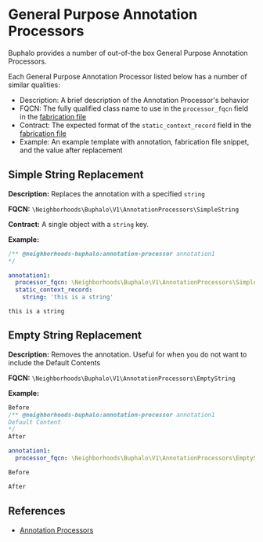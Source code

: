 # General Purpose Annotation Processors
Buphalo provides a number of out-of-the box General Purpose Annotation Processors.

Each General Purpose Annotation Processor listed below has a number of similar qualities:
- Description: A brief description of the Annotation Processor's behavior
- FQCN: The fully qualified class name to use in the `processor_fqcn` field in the [fabrication file][Fabrication File]
- Contract: The expected format of the `static_context_record` field in the [fabrication file][Fabrication File]
- Example: An example template with annotation, fabrication file snippet, and the value after replacement

## Simple String Replacement

**Description:** Replaces the annotation with a specified `string`

**FQCN:** `\Neighborhoods\Buphalo\V1\AnnotationProcessors\SimpleString`

**Contract:** A single object with a `string` key.

**Example:**
```php
/** @neighborhoods-buphalo:annotation-processor annotation1
*/
```
```yaml
annotation1:
  processor_fqcn: \Neighborhoods\Buphalo\V1\AnnotationProcessors\SimpleString
  static_context_record:
    string: 'this is a string'
```
```
this is a string
```

## Empty String Replacement

**Description:** Removes the annotation. Useful for when you do not want to include the Default Contents

**FQCN:** `\Neighborhoods\Buphalo\V1\AnnotationProcessors\EmptyString`

**Example:**
```php
Before
/** @neighborhoods-buphalo:annotation-processor annotation1
Default Content
*/
After
```
```yaml
annotation1:
  processor_fqcn: \Neighborhoods\Buphalo\V1\AnnotationProcessors\EmptyString
```
```php
Before

After
```

## References
- [Annotation Processors][Annotation Processors]

[Annotation Processors]: AnnotationProcessors.md
[Fabrication File]: AnnotationProcessors.md#fabrication-file-definitions
